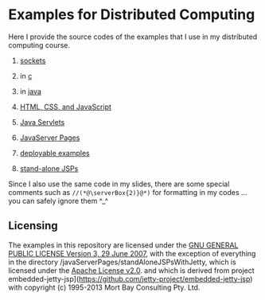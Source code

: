 # Examples for Distributed Computing

Here I provide the source codes of the examples that I use in my distributed computing course.

1. [sockets](http://github.com/thomasWeise/distributedComputingExamples/tree/master/sockets/)
  1. in [c](http://github.com/thomasWeise/distributedComputingExamples/tree/master/sockets/c)
  2. in [java](http://github.com/thomasWeise/distributedComputingExamples/tree/master/sockets/java)

2. [HTML, CSS, and JavaScript](http://github.com/thomasWeise/distributedComputingExamples/tree/master/html/)

3. [Java Servlets](http://github.com/thomasWeise/distributedComputingExamples/tree/master/javaServlets/)

4. [JavaServer Pages](http://github.com/thomasWeise/distributedComputingExamples/tree/master/javaServerPages/)
  1. [deployable examples](http://github.com/thomasWeise/distributedComputingExamples/tree/master/javaServerPages/examples)
  2. [stand-alone JSPs](http://github.com/thomasWeise/distributedComputingExamples/tree/master/javaServerPages/standAloneJSPsWithJetty)

Since I also use the same code in my slides, there are some special comments such as `//(*@\serverBox{2)}@*)` for formatting in my codes ... you can safely ignore them ^_^

## Licensing

The examples in this repository are licensed under the [GNU GENERAL PUBLIC LICENSE Version 3, 29 June 2007](http://github.com/thomasWeise/distributedComputingExamples/tree/master/LICENSE), with the exception of everything in the directory /javaServerPages/standAloneJSPsWithJetty, which is licensed under the [Apache License v2.0](http://www.opensource.org/licenses/apache2.0.php). and which is derived from project embedded-jetty-jsp](https://github.com/jetty-project/embedded-jetty-jsp) with copyright (c) 1995-2013 Mort Bay Consulting Pty. Ltd.
